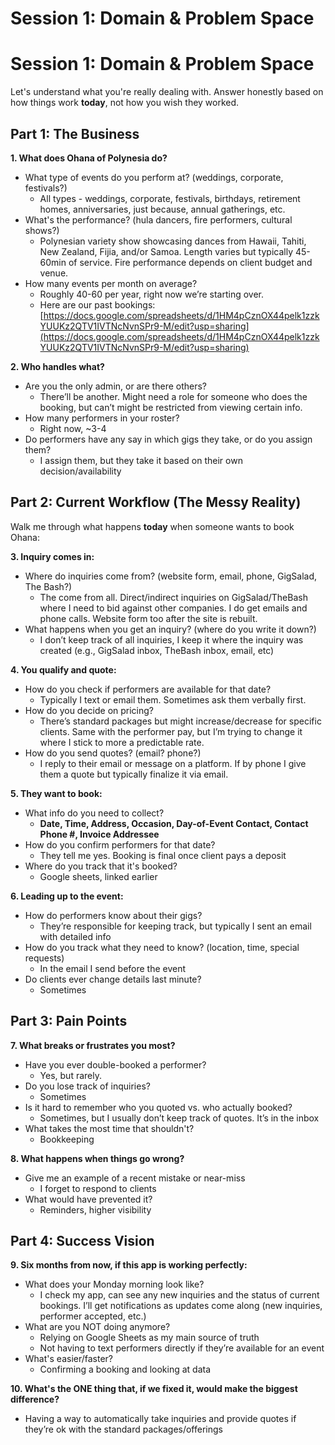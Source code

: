 # Session 1: Domain & Problem Space

# Session 1: Domain & Problem Space

Let's understand what you're really dealing with. Answer honestly based on how things work **today**, not how you wish they worked.

## Part 1: The Business

**1. What does Ohana of Polynesia do?**

- What type of events do you perform at? (weddings, corporate, festivals?)
    - All types - weddings, corporate, festivals, birthdays, retirement homes, anniversaries, just because, annual gatherings, etc.
- What's the performance? (hula dancers, fire performers, cultural shows?)
    - Polynesian variety show showcasing dances from Hawaii, Tahiti, New Zealand, Fijia, and/or Samoa. Length varies but typically 45-60min of service. Fire performance depends on client budget and venue.
- How many events per month on average?
    - Roughly 40-60 per year, right now we’re starting over.
    - Here are our past bookings: [https://docs.google.com/spreadsheets/d/1HM4pCznOX44pelk1zzkYUUKz2QTV1IVTNcNvnSPr9-M/edit?usp=sharing](https://docs.google.com/spreadsheets/d/1HM4pCznOX44pelk1zzkYUUKz2QTV1IVTNcNvnSPr9-M/edit?usp=sharing)

**2. Who handles what?**

- Are you the only admin, or are there others?
    - There’ll be another. Might need a role for someone who does the booking, but can’t might be restricted from viewing certain info.
- How many performers in your roster?
    - Right now, ~3-4
- Do performers have any say in which gigs they take, or do you assign them?
    - I assign them, but they take it based on their own decision/availability

## Part 2: Current Workflow (The Messy Reality)

Walk me through what happens **today** when someone wants to book Ohana:

**3. Inquiry comes in:**

- Where do inquiries come from? (website form, email, phone, GigSalad, The Bash?)
    - The come from all. Direct/indirect inquiries on GigSalad/TheBash where I need to bid against other companies. I do get emails and phone calls. Website form too after the site is rebuilt.
- What happens when you get an inquiry? (where do you write it down?)
    - I don’t keep track of all inquiries, I keep it where the inquiry was created (e.g., GigSalad inbox, TheBash inbox, email, etc)

**4. You qualify and quote:**

- How do you check if performers are available for that date?
    - Typically I text or email them. Sometimes ask them verbally first.
- How do you decide on pricing?
    - There’s standard packages but might increase/decrease for specific clients. Same with the performer pay, but I’m trying to change it where I stick to more a predictable rate.
- How do you send quotes? (email? phone?)
    - I reply to their email or message on a platform. If by phone I give them a quote but typically finalize it via email.

**5. They want to book:**

- What info do you need to collect?
    - **Date, Time, Address, Occasion, Day-of-Event Contact, Contact Phone #, Invoice Addressee**
- How do you confirm performers for that date?
    - They tell me yes. Booking is final once client pays a deposit
- Where do you track that it's booked?
    - Google sheets, linked earlier

**6. Leading up to the event:**

- How do performers know about their gigs?
    - They’re responsible for keeping track, but typically I sent an email with detailed info
- How do you track what they need to know? (location, time, special requests)
    - In the email I send before the event
- Do clients ever change details last minute?
    - Sometimes

## Part 3: Pain Points

**7. What breaks or frustrates you most?**

- Have you ever double-booked a performer?
    - Yes, but rarely.
- Do you lose track of inquiries?
    - Sometimes
- Is it hard to remember who you quoted vs. who actually booked?
    - Sometimes, but I usually don’t keep track of quotes. It’s in the inbox
- What takes the most time that shouldn't?
    - Bookkeeping

**8. What happens when things go wrong?**

- Give me an example of a recent mistake or near-miss
    - I forget to respond to clients
- What would have prevented it?
    - Reminders, higher visibility

## Part 4: Success Vision

**9. Six months from now, if this app is working perfectly:**

- What does your Monday morning look like?
    - I check my app, can see any new inquiries and the status of current bookings. I’ll get notifications as updates come along (new inquiries, performer accepted, etc.)
- What are you NOT doing anymore?
    - Relying on Google Sheets as my main source of truth
    - Not having to text performers directly if they’re available for an event
- What's easier/faster?
    - Confirming a booking and looking at data

**10. What's the ONE thing that, if we fixed it, would make the biggest difference?**

- Having a way to automatically take inquiries and provide quotes if they’re ok with the standard packages/offerings